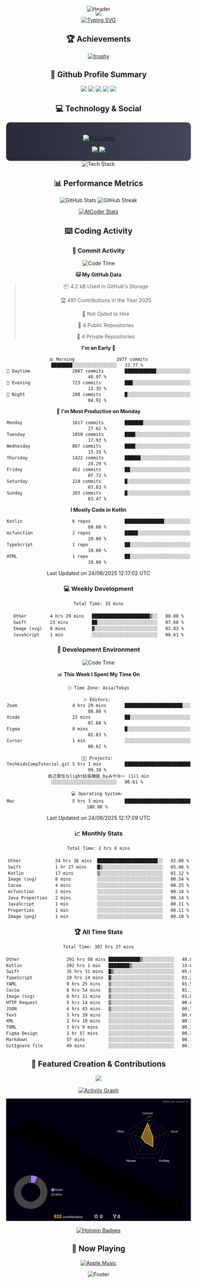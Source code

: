 <div align="center">
  
![Header](https://capsule-render.vercel.app/api?type=waving&color=gradient&customColorList=12&height=300&section=header&text=Welcome%20to%20Batapii's%20Universe&fontSize=50&animation=fadeIn&fontAlignY=40&desc=Android%20Developer%20|%20Kotlin%20LOVE%20)

<div style="margin-top: -20px;">
  <img src="https://readme-typing-svg.herokuapp.com/?lines=Crafting+Android+Experiences;Building+Tomorrow's+Apps+Today;Always+Learning,+Always+Growing&font=Fira%20Code&center=true&width=440&height=45&color=f75c7e&vCenter=true&size=22&pause=1000">
</div>

<a href="https://git.io/typing-svg">
  <img src="https://readme-typing-svg.demolab.com?font=Fira+Code&weight=600&size=28&duration=4000&pause=1000&center=true&vCenter=true&width=800&lines=Hey+there!+I'm+Batapii+%F0%9F%91%8B;Android+Developer+from+Japan+%F0%9F%87%AF%F0%9F%87%B5" alt="Typing SVG" />
</a>

## 🏆 Achievements

[![trophy](https://github-profile-trophy.vercel.app/?username=batapii&theme=onestar&no-frame=true&no-bg=true&column=8&rank=SECRET,SSS,SS,S,AAA,AA,A,B,C,?&margin-w=10&margin-h=10)](https://github.com/ryo-ma/github-profile-trophy)

## 🎯 Github Profile Summary

<div align="center">
  <img src="http://github-profile-summary-cards.vercel.app/api/cards/profile-details?username=batapii&theme=radical" />
  <img src="http://github-profile-summary-cards.vercel.app/api/cards/repos-per-language?username=batapii&theme=radical" />
  <img src="http://github-profile-summary-cards.vercel.app/api/cards/most-commit-language?username=batapii&theme=radical" />
  <img src="http://github-profile-summary-cards.vercel.app/api/cards/stats?username=batapii&theme=radical" />
  <img src="http://github-profile-summary-cards.vercel.app/api/cards/productive-time?username=batapii&theme=radical" />
</div>

## 💻 Technology & Social

<div align="center" style="background: linear-gradient(to right, #282A36, #44475A); padding: 20px; border-radius: 10px;">

[![Top Langs](https://github-readme-stats.vercel.app/api/top-langs/?username=batapii
)](https://github.com/anuraghazra/github-readme-stats)

<div style="margin-top: 15px">
<a href="https://github.com/batapii"><img src="https://img.shields.io/github/followers/batapii?style=for-the-badge&logo=github&label=Follow&color=ff6e96&labelColor=282A36"/></a>
<a href="https://twitter.com/batapii3939"><img src="https://img.shields.io/twitter/follow/batapii?style=for-the-badge&logo=twitter&color=1DA1F2&labelColor=282A36&label= Twitter"/></a>
</div>

</div>

<div align="center">
<img src="https://github-readme-tech-stack.vercel.app/api/cards?title=Tech+Stack&align=center&titleAlign=center&fontSize=20&lineHeight=10&lineCount=4&theme=github_dark&width=800&bg=%230D1117&badge=%23161B22&border=%2321262D&titleColor=%2358A6FF&line1=kotlin%2Ckotlin%2C0095D5%3Bandroid%2Candroid%2C00ff00%3Bjetpackcompose%2Cjetpack%2C4285F4%3B&line2=swift%2Cswift%2CFA7343%3Bfirebase%2Cfirebase%2CFFCA28%3Bgithub%2Cgithub%2C181717%3B&line3=typescript%2Ctypescript%2C3178C6%3Bgraphql%2Cgraphql%2CE10098%3Bsupabase%2Csupabase%2C3FCF8E%3B&line4=gradle%2Cgradle%2C02303A%3Bgitkraken%2Cgitkraken%2C179287%3Bpostman%2Cpostman%2CFF6C37%3B" alt="Tech Stack" />
</div>



## 📊 Performance Metrics

<div align="center">

![GitHub Stats](https://github-readme-stats.vercel.app/api?username=batapii&show_icons=true&theme=radical&hide_border=true&bg_color=0D1117)
![GitHub Streak](https://github-readme-streak-stats.herokuapp.com/?user=batapii&theme=radical&hide_border=true&background=0D1117)

[![AtCoder Stats](https://atcoder-readme-stats.vercel.app/stats/batapii3939?theme=dark&show_history=5&width=495)](https://github.com/iwbc-mzk/atcoder-readme-stats)

</div>

## ⌨️ Coding Activity

### 🌟 Commit Activity
<!--START_SECTION:commit-stats-->
![Code Time](http://img.shields.io/badge/Code%20Time-601%20hrs%2042%20mins-blue)

**🐱 My GitHub Data** 

> 📦 4.2 kB Used in GitHub's Storage 
 > 
> 🏆 481 Contributions in the Year 2025
 > 
> 🚫 Not Opted to Hire
 > 
> 📜 4 Public Repositories 
 > 
> 🔑 4 Private Repositories 
 > 
**I'm an Early 🐤** 

```text
🌞 Morning                1977 commits        ████████░░░░░░░░░░░░░░░░░   33.77 % 
🌆 Daytime                2867 commits        ████████████░░░░░░░░░░░░░   48.97 % 
🌃 Evening                723 commits         ███░░░░░░░░░░░░░░░░░░░░░░   12.35 % 
🌙 Night                  288 commits         █░░░░░░░░░░░░░░░░░░░░░░░░   04.92 % 
```
📅 **I'm Most Productive on Monday** 

```text
Monday                   1617 commits        ███████░░░░░░░░░░░░░░░░░░   27.62 % 
Tuesday                  1050 commits        ████░░░░░░░░░░░░░░░░░░░░░   17.93 % 
Wednesday                887 commits         ████░░░░░░░░░░░░░░░░░░░░░   15.15 % 
Thursday                 1422 commits        ██████░░░░░░░░░░░░░░░░░░░   24.29 % 
Friday                   452 commits         ██░░░░░░░░░░░░░░░░░░░░░░░   07.72 % 
Saturday                 224 commits         █░░░░░░░░░░░░░░░░░░░░░░░░   03.83 % 
Sunday                   203 commits         █░░░░░░░░░░░░░░░░░░░░░░░░   03.47 % 
```


**I Mostly Code in Kotlin** 

```text
Kotlin                   6 repos             ███████████████░░░░░░░░░░   60.00 % 
mcfunction               2 repos             █████░░░░░░░░░░░░░░░░░░░░   20.00 % 
TypeScript               1 repo              ██░░░░░░░░░░░░░░░░░░░░░░░   10.00 % 
HTML                     1 repo              ██░░░░░░░░░░░░░░░░░░░░░░░   10.00 % 
```




 Last Updated on 24/08/2025 12:17:02 UTC
<!--END_SECTION:commit-stats-->

### 💻 Weekly Development
<!--START_SECTION:wakatime-->

```txt
Total Time: 33 mins

Other         4 hrs 29 mins   ██████████████████████▒░░   88.88 %
Swift         23 mins         ██░░░░░░░░░░░░░░░░░░░░░░░   07.68 %
Image (svg)   8 mins          ▓░░░░░░░░░░░░░░░░░░░░░░░░   02.83 %
JavaScript    1 min           ░░░░░░░░░░░░░░░░░░░░░░░░░   00.61 %
```

<!--END_SECTION:wakatime-->

### 🔨 Development Environment
<!--START_SECTION:dev-stats-->
![Code Time](http://img.shields.io/badge/Code%20Time-601%20hrs%2042%20mins-blue)

📊 **This Week I Spent My Time On** 

```text
🕑︎ Time Zone: Asia/Tokyo

🔥 Editors: 
Zoom                     4 hrs 29 mins       ██████████████████████░░░   88.88 % 
Xcode                    23 mins             ██░░░░░░░░░░░░░░░░░░░░░░░   07.68 % 
Figma                    8 mins              █░░░░░░░░░░░░░░░░░░░░░░░░   02.83 % 
Cursor                   1 min               ░░░░░░░░░░░░░░░░░░░░░░░░░   00.61 % 

🐱‍💻 Projects: 
TechkidsCampTutorial.git 5 hrs 1 min         █████████████████████████   99.39 % 
自己責任なlight拡張機能_byみやゆー (1)1 min               ░░░░░░░░░░░░░░░░░░░░░░░░░   00.61 % 

💻 Operating System: 
Mac                      5 hrs 3 mins        █████████████████████████   100.00 % 
```


 Last Updated on 24/08/2025 12:17:09 UTC
<!--END_SECTION:dev-stats-->

### 📈 Monthly Stats
<!--START_SECTION:wakamonth-->

```txt
Total Time: 2 hrs 8 mins

Other             24 hrs 36 mins  ███████████████████████░░   92.00 %
Swift             1 hr 27 mins    █▒░░░░░░░░░░░░░░░░░░░░░░░   05.46 %
Kotlin            17 mins         ▒░░░░░░░░░░░░░░░░░░░░░░░░   01.12 %
Image (svg)       8 mins          ░░░░░░░░░░░░░░░░░░░░░░░░░   00.54 %
Cocoa             4 mins          ░░░░░░░░░░░░░░░░░░░░░░░░░   00.25 %
mcfunction        2 mins          ░░░░░░░░░░░░░░░░░░░░░░░░░   00.18 %
Java Properties   2 mins          ░░░░░░░░░░░░░░░░░░░░░░░░░   00.14 %
JavaScript        1 min           ░░░░░░░░░░░░░░░░░░░░░░░░░   00.11 %
Properties        1 min           ░░░░░░░░░░░░░░░░░░░░░░░░░   00.11 %
Image (png)       1 min           ░░░░░░░░░░░░░░░░░░░░░░░░░   00.10 %
```

<!--END_SECTION:wakamonth-->

### 🏆 All Time Stats
<!--START_SECTION:wakaalltime-->

```txt
Total Time: 307 hrs 37 mins

Other                  291 hrs 58 mins ████████████▒░░░░░░░░░░░░   48.69 %
Kotlin                 202 hrs 1 min   ████████▒░░░░░░░░░░░░░░░░   33.69 %
Swift                  35 hrs 31 mins  █▒░░░░░░░░░░░░░░░░░░░░░░░   05.92 %
TypeScript             19 hrs 14 mins  ▓░░░░░░░░░░░░░░░░░░░░░░░░   03.21 %
YAML                   9 hrs 25 mins   ▒░░░░░░░░░░░░░░░░░░░░░░░░   01.57 %
Cocoa                  6 hrs 54 mins   ▒░░░░░░░░░░░░░░░░░░░░░░░░   01.15 %
Image (svg)            6 hrs 31 mins   ▒░░░░░░░░░░░░░░░░░░░░░░░░   01.09 %
HTTP Request           5 hrs 14 mins   ▒░░░░░░░░░░░░░░░░░░░░░░░░   00.87 %
JSON                   4 hrs 43 mins   ▒░░░░░░░░░░░░░░░░░░░░░░░░   00.79 %
Text                   3 hrs 39 mins   ░░░░░░░░░░░░░░░░░░░░░░░░░   00.61 %
XML                    2 hrs 18 mins   ░░░░░░░░░░░░░░░░░░░░░░░░░   00.39 %
TOML                   2 hrs 9 mins    ░░░░░░░░░░░░░░░░░░░░░░░░░   00.36 %
Figma Design           1 hr 57 mins    ░░░░░░░░░░░░░░░░░░░░░░░░░   00.33 %
Markdown               57 mins         ░░░░░░░░░░░░░░░░░░░░░░░░░   00.16 %
GitIgnore file         49 mins         ░░░░░░░░░░░░░░░░░░░░░░░░░   00.14 %
```

<!--END_SECTION:wakaalltime-->


## 🌟 Featured Creation & Contributions

<div align="center">
  <a href="https://github.com/batapii/ToDoSNS">
    <img src="https://github-readme-stats.vercel.app/api/pin/?username=batapii&repo=ToDoSNS&theme=radical&hide_border=true&bg_color=0D1117" />
  </a>

[![Activity Graph](https://github-readme-activity-graph.vercel.app/graph?username=batapii&custom_title=Contribution%20Graph&hide_border=true&theme=radical&bg_color=0D1117)](https://github.com/ashutosh00710/github-readme-activity-graph)

![3D Contrib](./profile-3d-contrib/profile-night-rainbow.svg)

[![Holopin Badges](https://holopin.me/batapii)](https://holopin.io/@batapii)

</div>

## 🎵 Now Playing

<div align="center">
  
[![Apple Music](https://music-profile.rayriffy.com/theme/dark.svg?uid=001005.6598667d2ffd4a10a4f429edd0ba24c4.1156)](https://github.com/rayriffy/apple-music-github-profile)

</div>

![Footer](https://capsule-render.vercel.app/api?type=waving&color=gradient&customColorList=12&height=100&section=footer)

</div>
